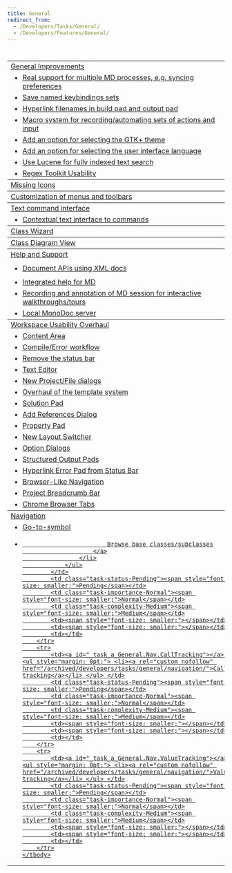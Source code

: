 ```yaml
---
title: General
redirect_from:
  - /Developers/Tasks/General/
  - /Developers/Features/General/
---
```


<table class="task-list" width="100%">
    <thead>
        <tr>
            <td style="padding-left: 0pt;" width="50%">  </td>
            <td valign="bottom"><span style="font-size: smaller;"><strong>Status</strong></span></td>
            <td valign="bottom"><span style="font-size: smaller;"><strong>Imp.</strong></span></td>
            <td valign="bottom"><strong><span style="font-size: smaller;">Compl.</span></strong></td>
            <td valign="bottom"><span style="font-size: smaller;"><strong>Ver.</strong></span></td>
            <td valign="bottom"><span style="font-size: smaller;"><strong>Owner</strong></span></td>
            <td valign="bottom">&nbsp;</td>
        </tr>
    </thead>
    <tbody>
        <tr>
            <td><a rel="custom nofollow" href="/archived/developers/tasks/general/general-improvements/">General Improvements</a></td>
            <td>&nbsp;</td>
            <td>&nbsp;</td>
            <td>&nbsp;</td>
            <td>&nbsp;</td>
            <td>&nbsp;</td>
            <td>&nbsp;</td>
        </tr>
        <tr>
            <td><a id="_task_a_General.RealMultiInstance"></a> <ul style="margin: 0pt;"> <li><a rel="custom nofollow" href="/archived/developers/tasks/general/general-improvements/">Real support for multiple MD processes, e.g. syncing preferences</a></li> </ul> </td>
            <td class="task-status-Pending"><span style="font-size: smaller;">Pending</span></td>
            <td class="task-importance-Low"><span style="font-size: smaller;">Low</span></td>
            <td class="task-complexity-Medium"><span style="font-size: smaller;">Medium</span></td>
            <td><span style="font-size: smaller;"></span></td>
            <td><span style="font-size: smaller;"></span></td>
            <td></td>
        </tr>
        <tr>
            <td><a id="_task_a_General.SaveNamedKeybindings"></a> <ul style="margin: 0pt;"> <li><a rel="custom nofollow" href="/archived/developers/tasks/general/general-improvements/">Save named keybindings sets</a></li> </ul> </td>
            <td class="task-status-Pending"><span style="font-size: smaller;">Pending</span></td>
            <td class="task-importance-Normal"><span style="font-size: smaller;">Normal</span></td>
            <td class="task-complexity-1d"><span style="font-size: smaller;">1d</span></td>
            <td><span style="font-size: smaller;"></span></td>
            <td><span style="font-size: smaller;"></span></td>
            <td></td>
        </tr>
        <tr>
            <td><a id="_task_a_General.HyperlinkFiles"></a> <ul style="margin: 0pt;"> <li><a rel="custom nofollow" href="/archived/developers/tasks/general/general-improvements/">Hyperlink filenames in build pad and output pad</a></li> </ul> </td>
            <td class="task-status-Assigned"><span style="font-size: smaller;">Assigned</span></td>
            <td class="task-importance-Normal"><span style="font-size: smaller;">Normal</span></td>
            <td class="task-complexity-1h"><span style="font-size: smaller;">1h</span></td>
            <td><span style="font-size: smaller;">2.6</span></td>
            <td><span style="font-size: smaller;">lluis</span></td>
            <td></td>
        </tr>
        <tr>
            <td><a id="_task_a_General.MacroRecording"></a> <ul style="margin: 0pt;"> <li><a rel="custom nofollow" href="/archived/developers/tasks/general/general-improvements/">Macro system for recording/automating sets of actions and input</a></li> </ul> </td>
            <td class="task-status-Pending"><span style="font-size: smaller;">Pending</span></td>
            <td class="task-importance-Normal"><span style="font-size: smaller;">Normal</span></td>
            <td class="task-complexity-Medium"><span style="font-size: smaller;">Medium</span></td>
            <td><span style="font-size: smaller;"></span></td>
            <td><span style="font-size: smaller;"></span></td>
            <td></td>
        </tr>
        <tr>
            <td><a id="_task_a_General.GtkThemeOption"></a> <ul style="margin: 0pt;"> <li><a rel="custom nofollow" href="/archived/developers/tasks/general/general-improvements/">Add an option for selecting the GTK+ theme</a></li> </ul> </td>
            <td class="task-status-Completed"><span style="font-size: smaller;">Completed</span></td>
            <td class="task-importance-Low"><span style="font-size: smaller;">Low</span></td>
            <td class="task-complexity-1h"><span style="font-size: smaller;">1h</span></td>
            <td><span style="font-size: smaller;">2.4</span></td>
            <td><span style="font-size: smaller;">lluis</span></td>
            <td></td>
        </tr>
        <tr>
            <td><a id="_task_a_General.LanguageOption"></a> <ul style="margin: 0pt;"> <li><a rel="custom nofollow" href="/archived/developers/tasks/general/general-improvements/">Add an option for selecting the user interface language</a></li> </ul> </td>
            <td class="task-status-Completed"><span style="font-size: smaller;">Completed</span></td>
            <td class="task-importance-Low"><span style="font-size: smaller;">Low</span></td>
            <td class="task-complexity-2h"><span style="font-size: smaller;">2h</span></td>
            <td><span style="font-size: smaller;">2.4</span></td>
            <td><span style="font-size: smaller;">lluis</span></td>
            <td></td>
        </tr>
        <tr>
            <td><a id="_task_a_General.LuceneSearch"></a> <ul style="margin: 0pt;"> <li><a rel="custom nofollow" href="/archived/developers/tasks/general/general-improvements/">Use Lucene for fully indexed text search</a></li> </ul> </td>
            <td class="task-status-Pending"><span style="font-size: smaller;">Pending</span></td>
            <td class="task-importance-Normal"><span style="font-size: smaller;">Normal</span></td>
            <td class="task-complexity-Medium"><span style="font-size: smaller;">Medium</span></td>
            <td><span style="font-size: smaller;"></span></td>
            <td><span style="font-size: smaller;"></span></td>
            <td></td>
        </tr>
        <tr>
            <td><a id="_task_a_General.RegexToolkitUsability"></a> <ul style="margin: 0pt;"> <li><a rel="custom nofollow" href="/archived/developers/tasks/general/general-improvements/">Regex Toolkit Usability</a></li> </ul> </td>
            <td class="task-status-Pending"><span style="font-size: smaller;">Pending</span></td>
            <td class="task-importance-Normal"><span style="font-size: smaller;">Normal</span></td>
            <td class="task-complexity-Medium"><span style="font-size: smaller;">Medium</span></td>
            <td><span style="font-size: smaller;"></span></td>
            <td><span style="font-size: smaller;"></span></td>
            <td></td>
        </tr>
    </tbody>
    <tbody>
        <tr>
            <td><a id="_task_a_General.MissingIcons"></a><a rel="custom nofollow" href="/archived/developers/tasks/general/missing-icons/">Missing Icons</a></td>
            <td class="task-status-Pending"><span style="font-size: smaller;">Pending</span></td>
            <td class="task-importance-Normal"><span style="font-size: smaller;">Normal</span></td>
            <td class="task-complexity-Low"><span style="font-size: smaller;">Low</span></td>
            <td><span style="font-size: smaller;"></span></td>
            <td><span style="font-size: smaller;"></span></td>
            <td></td>
        </tr>
    </tbody>
    <tbody>
        <tr>
            <td><a id="_task_a_General.MenuCustomization"></a><a rel="custom nofollow" href="/archived/developers/tasks/general/customization-of-menus-and-toolbars/">Customization of menus and toolbars</a></td>
            <td class="task-status-Pending"><span style="font-size: smaller;">Pending</span></td>
            <td class="task-importance-Low"><span style="font-size: smaller;">Low</span></td>
            <td class="task-complexity-"><span style="font-size: smaller;"></span></td>
            <td><span style="font-size: smaller;"></span></td>
            <td><span style="font-size: smaller;"></span></td>
            <td></td>
        </tr>
    </tbody>
    <tbody>
        <tr>
            <td><a rel="custom nofollow" href="/archived/developers/tasks/general/text-command-interface/">Text command interface</a></td>
            <td>&nbsp;</td>
            <td>&nbsp;</td>
            <td>&nbsp;</td>
            <td>&nbsp;</td>
            <td>&nbsp;</td>
            <td>&nbsp;</td>
        </tr>
        <tr>
            <td><a id="_task_a_General.TextCommandInterface"></a> <ul style="margin: 0pt;"> <li><a rel="custom nofollow" href="/archived/developers/tasks/general/text-command-interface/">Contextual text interface to  commands</a></li> </ul> </td>
            <td class="task-status-Pending"><span style="font-size: smaller;">Pending</span></td>
            <td class="task-importance-Normal"><span style="font-size: smaller;">Normal</span></td>
            <td class="task-complexity-Medium"><span style="font-size: smaller;">Medium</span></td>
            <td><span style="font-size: smaller;"></span></td>
            <td><span style="font-size: smaller;"></span></td>
            <td></td>
        </tr>
    </tbody>
    <tbody>
        <tr>
            <td><a id="_task_a_General.ClassWizard"></a><a rel="custom nofollow" href="/archived/developers/tasks/general/class-wizard/">Class Wizard</a></td>
            <td class="task-status-Pending"><span style="font-size: smaller;">Pending</span></td>
            <td class="task-importance-Normal"><span style="font-size: smaller;">Normal</span></td>
            <td class="task-complexity-Low"><span style="font-size: smaller;">Low</span></td>
            <td><span style="font-size: smaller;"></span></td>
            <td><span style="font-size: smaller;"></span></td>
            <td></td>
        </tr>
    </tbody>
    <tbody>
        <tr>
            <td><a id="_task_a_General.ClassDiagram"></a><a rel="custom nofollow" href="/archived/developers/tasks/general/class-diagram-view/">Class Diagram View</a></td>
            <td class="task-status-Pending"><span style="font-size: smaller;">Pending</span></td>
            <td class="task-importance-Normal"><span style="font-size: smaller;">Normal</span></td>
            <td class="task-complexity-High"><span style="font-size: smaller;">High</span></td>
            <td><span style="font-size: smaller;"></span></td>
            <td><span style="font-size: smaller;"></span></td>
            <td></td>
        </tr>
    </tbody>
    <tbody>
        <tr>
            <td><a rel="custom nofollow" href="/archived/developers/tasks/general/help-and-support/">Help and Support</a></td>
            <td>&nbsp;</td>
            <td>&nbsp;</td>
            <td>&nbsp;</td>
            <td>&nbsp;</td>
            <td>&nbsp;</td>
            <td>&nbsp;</td>
        </tr>
        <tr>
            <td><a id="_task_a_General.Help.ApiDocs"></a> <ul style="margin: 0pt;"> <li><a rel="custom nofollow" href="/archived/developers/tasks/general/help-and-support/">Document APIs using XML docs</a></li> </ul> </td>
            <td class="task-status-In Progress"><span style="font-size: smaller;">In Progress</span></td>
            <td class="task-importance-Normal"><span style="font-size: smaller;">Normal</span></td>
            <td class="task-complexity-Low"><span style="font-size: smaller;">Low</span></td>
            <td><span style="font-size: smaller;"></span></td>
            <td><span style="font-size: smaller;">everyone</span></td>
            <td></td>
        </tr>
        <tr>
            <td><a id="_task_a_General.Help.IntegratedHelp"></a> <ul style="margin: 0pt;"> <li><a rel="custom nofollow" href="/archived/developers/tasks/general/help-and-support/">Integrated help for MD</a></li> </ul> </td>
            <td class="task-status-Pending"><span style="font-size: smaller;">Pending</span></td>
            <td class="task-importance-Low"><span style="font-size: smaller;">Low</span></td>
            <td class="task-complexity-Medium"><span style="font-size: smaller;">Medium</span></td>
            <td><span style="font-size: smaller;"></span></td>
            <td><span style="font-size: smaller;"></span></td>
            <td></td>
        </tr>
        <tr>
            <td><a id="_task_a_General.Help.TourRecording"></a> <ul style="margin: 0pt;"> <li><a rel="custom nofollow" href="/archived/developers/tasks/general/help-and-support/">Recording and annotation of MD session for interactive walkthroughs/tours</a></li> </ul> </td>
            <td class="task-status-Pending"><span style="font-size: smaller;">Pending</span></td>
            <td class="task-importance-Low"><span style="font-size: smaller;">Low</span></td>
            <td class="task-complexity-Medium"><span style="font-size: smaller;">Medium</span></td>
            <td><span style="font-size: smaller;"></span></td>
            <td><span style="font-size: smaller;"></span></td>
            <td></td>
        </tr>
        <tr>
            <td><a id="_task_a_General.Help.LocalMonoDocServer"></a> <ul style="margin: 0pt;"> <li><a rel="custom nofollow" href="/archived/developers/tasks/general/help-and-support/">Local MonoDoc server</a></li> </ul> </td>
            <td class="task-status-Assigned"><span style="font-size: smaller;">Assigned</span></td>
            <td class="task-importance-Normal"><span style="font-size: smaller;">Normal</span></td>
            <td class="task-complexity-1w"><span style="font-size: smaller;">1w</span></td>
            <td><span style="font-size: smaller;">2.8</span></td>
            <td><span style="font-size: smaller;">mhutch</span></td>
            <td></td>
        </tr>
    </tbody>
    <tbody>
        <tr>
            <td><a rel="custom nofollow" href="/archived/developers/tasks/general/workspace-usability-overhaul/">Workspace Usability Overhaul</a></td>
            <td>&nbsp;</td>
            <td>&nbsp;</td>
            <td>&nbsp;</td>
            <td>&nbsp;</td>
            <td>&nbsp;</td>
            <td>&nbsp;</td>
        </tr>
        <tr>
            <td><a id="_task_a_General.Wb.ContentArea"></a> <ul style="margin: 0pt;"> <li><a rel="custom nofollow" href="/archived/developers/tasks/general/workspace-usability-overhaul/">Content Area</a></li> </ul> </td>
            <td class="task-status-Assigned"><span style="font-size: smaller;">Assigned</span></td>
            <td class="task-importance-Normal"><span style="font-size: smaller;">Normal</span></td>
            <td class="task-complexity-2w"><span style="font-size: smaller;">2w</span></td>
            <td><span style="font-size: smaller;">2.8</span></td>
            <td><span style="font-size: smaller;">lluis</span></td>
            <td></td>
        </tr>
        <tr>
            <td><a id="_task_a_General.Wb.Errors"></a> <ul style="margin: 0pt;"> <li><a rel="custom nofollow" href="/archived/developers/tasks/general/workspace-usability-overhaul/">Compile/Error workflow</a></li> </ul> </td>
            <td class="task-status-Completed"><span style="font-size: smaller;">Completed</span></td>
            <td class="task-importance-High"><span style="font-size: smaller;">High</span></td>
            <td class="task-complexity-1w"><span style="font-size: smaller;">1w</span></td>
            <td><span style="font-size: smaller;">2.4</span></td>
            <td><span style="font-size: smaller;">mkrueger</span></td>
            <td></td>
        </tr>
        <tr>
            <td><a id="_task_a_General.Wb.StatusBar"></a> <ul style="margin: 0pt;"> <li><a rel="custom nofollow" href="/archived/developers/tasks/general/workspace-usability-overhaul/">Remove the status bar</a></li> </ul> </td>
            <td class="task-status-Discarded"><span style="font-size: smaller;">Discarded</span></td>
            <td class="task-importance-Normal"><span style="font-size: smaller;">Normal</span></td>
            <td class="task-complexity-4d"><span style="font-size: smaller;">4d</span></td>
            <td><span style="font-size: smaller;"></span></td>
            <td><span style="font-size: smaller;">lluis</span></td>
            <td></td>
        </tr>
        <tr>
            <td><a id="_task_a_General.Wb.Editor"></a> <ul style="margin: 0pt;"> <li><a rel="custom nofollow" href="/archived/developers/tasks/general/workspace-usability-overhaul/">Text Editor</a></li> </ul> </td>
            <td class="task-status-Assigned"><span style="font-size: smaller;">Assigned</span></td>
            <td class="task-importance-Normal"><span style="font-size: smaller;">Normal</span></td>
            <td class="task-complexity-Medium"><span style="font-size: smaller;">Medium</span></td>
            <td><span style="font-size: smaller;"></span></td>
            <td><span style="font-size: smaller;"></span></td>
            <td></td>
        </tr>
        <tr>
            <td><a id="_task_a_General.Wb.NewProjectDialog"></a> <ul style="margin: 0pt;"> <li><a rel="custom nofollow" href="/archived/developers/tasks/general/workspace-usability-overhaul/">New Project/File dialogs</a></li> </ul> </td>
            <td class="task-status-Completed"><span style="font-size: smaller;">Completed</span></td>
            <td class="task-importance-High"><span style="font-size: smaller;">High</span></td>
            <td class="task-complexity-8d"><span style="font-size: smaller;">8d</span></td>
            <td><span style="font-size: smaller;">2.4</span></td>
            <td><span style="font-size: smaller;">mhutch</span></td>
            <td></td>
        </tr>
        <tr>
            <td><a id="_task_a_General.Wb.TemplateSystem"></a> <ul style="margin: 0pt;"> <li><a rel="custom nofollow" href="/archived/developers/tasks/general/workspace-usability-overhaul/">Overhaul of the template system</a></li> </ul> </td>
            <td class="task-status-Assigned"><span style="font-size: smaller;">Assigned</span></td>
            <td class="task-importance-High"><span style="font-size: smaller;">High</span></td>
            <td class="task-complexity-1w"><span style="font-size: smaller;">1w</span></td>
            <td><span style="font-size: smaller;">2.8</span></td>
            <td><span style="font-size: smaller;">mhutch</span></td>
            <td></td>
        </tr>
        <tr>
            <td><a id="_task_a_General.Wb.SolutionPad"></a> <ul style="margin: 0pt;"> <li><a rel="custom nofollow" href="/archived/developers/tasks/general/workspace-usability-overhaul/">Solution Pad</a></li> </ul> </td>
            <td class="task-status-Assigned"><span style="font-size: smaller;">Assigned</span></td>
            <td class="task-importance-Normal"><span style="font-size: smaller;">Normal</span></td>
            <td class="task-complexity-4d"><span style="font-size: smaller;">4d</span></td>
            <td><span style="font-size: smaller;">2.8</span></td>
            <td><span style="font-size: smaller;">lluis</span></td>
            <td></td>
        </tr>
        <tr>
            <td><a id="_task_a_General.Wb.AddReferences"></a> <ul style="margin: 0pt;"> <li><a rel="custom nofollow" href="/archived/developers/tasks/general/workspace-usability-overhaul/">Add References Dialog</a></li> </ul> </td>
            <td class="task-status-Assigned"><span style="font-size: smaller;">Assigned</span></td>
            <td class="task-importance-High"><span style="font-size: smaller;">High</span></td>
            <td class="task-complexity-1w"><span style="font-size: smaller;">1w</span></td>
            <td><span style="font-size: smaller;">2.8</span></td>
            <td><span style="font-size: smaller;">mhutch</span></td>
            <td></td>
        </tr>
        <tr>
            <td><a id="_task_a_General.Wb.PropertyPad"></a> <ul style="margin: 0pt;"> <li><a rel="custom nofollow" href="/archived/developers/tasks/general/workspace-usability-overhaul/">Property Pad</a></li> </ul> </td>
            <td class="task-status-Assigned"><span style="font-size: smaller;">Assigned</span></td>
            <td class="task-importance-Low"><span style="font-size: smaller;">Low</span></td>
            <td class="task-complexity-1w"><span style="font-size: smaller;">1w</span></td>
            <td><span style="font-size: smaller;">2.8</span></td>
            <td><span style="font-size: smaller;">lluis</span></td>
            <td></td>
        </tr>
        <tr>
            <td><a id="_task_a_General.Wb.NewLayoutSwitcher"></a> <ul style="margin: 0pt;"> <li><a rel="custom nofollow" href="/archived/developers/tasks/general/workspace-usability-overhaul/">New Layout Switcher</a></li> </ul> </td>
            <td class="task-status-Assigned"><span style="font-size: smaller;">Assigned</span></td>
            <td class="task-importance-Normal"><span style="font-size: smaller;">Normal</span></td>
            <td class="task-complexity-1w"><span style="font-size: smaller;">1w</span></td>
            <td><span style="font-size: smaller;"></span></td>
            <td><span style="font-size: smaller;">lluis</span></td>
            <td></td>
        </tr>
        <tr>
            <td><a id="_task_a_General.Wb.OptionDialogs"></a> <ul style="margin: 0pt;"> <li><a rel="custom nofollow" href="/archived/developers/tasks/general/workspace-usability-overhaul/">Option Dialogs</a></li> </ul> </td>
            <td class="task-status-Pending"><span style="font-size: smaller;">Pending</span></td>
            <td class="task-importance-Normal"><span style="font-size: smaller;">Normal</span></td>
            <td class="task-complexity-Medium"><span style="font-size: smaller;">Medium</span></td>
            <td><span style="font-size: smaller;"></span></td>
            <td><span style="font-size: smaller;"></span></td>
            <td></td>
        </tr>
        <tr>
            <td><a id="_task_a_General.Wb.OutputPads"></a> <ul style="margin: 0pt;"> <li><a rel="custom nofollow" href="/archived/developers/tasks/general/workspace-usability-overhaul/">Structured Output Pads</a></li> </ul> </td>
            <td class="task-status-Pending"><span style="font-size: smaller;">Pending</span></td>
            <td class="task-importance-Normal"><span style="font-size: smaller;">Normal</span></td>
            <td class="task-complexity-Medium"><span style="font-size: smaller;">Medium</span></td>
            <td><span style="font-size: smaller;"></span></td>
            <td><span style="font-size: smaller;"></span></td>
            <td></td>
        </tr>
        <tr>
            <td><a id="_task_a_General.Wb.HyperlinkErrorPadFromStatus"></a> <ul style="margin: 0pt;"> <li><a rel="custom nofollow" href="/archived/developers/tasks/general/workspace-usability-overhaul/">Hyperlink Error Pad from Status Bar</a></li> </ul> </td>
            <td class="task-status-Pending"><span style="font-size: smaller;">Pending</span></td>
            <td class="task-importance-Normal"><span style="font-size: smaller;">Normal</span></td>
            <td class="task-complexity-Medium"><span style="font-size: smaller;">Medium</span></td>
            <td><span style="font-size: smaller;"></span></td>
            <td><span style="font-size: smaller;"></span></td>
            <td></td>
        </tr>
        <tr>
            <td><a id="_task_a_General.Wb.BrowserLikeNavigation"></a> <ul style="margin: 0pt;"> <li><a rel="custom nofollow" href="/archived/developers/tasks/general/workspace-usability-overhaul/">Browser-Like Navigation</a></li> </ul> </td>
            <td class="task-status-Pending"><span style="font-size: smaller;">Pending</span></td>
            <td class="task-importance-Normal"><span style="font-size: smaller;">Normal</span></td>
            <td class="task-complexity-Medium"><span style="font-size: smaller;">Medium</span></td>
            <td><span style="font-size: smaller;">2.8</span></td>
            <td><span style="font-size: smaller;"></span></td>
            <td></td>
        </tr>
        <tr>
            <td><a id="_task_a_General.Wb.ProjectBreadcrumbBar"></a> <ul style="margin: 0pt;"> <li><a rel="custom nofollow" href="/archived/developers/tasks/general/workspace-usability-overhaul/">Project Breadcrumb Bar</a></li> </ul> </td>
            <td class="task-status-Pending"><span style="font-size: smaller;">Pending</span></td>
            <td class="task-importance-Normal"><span style="font-size: smaller;">Normal</span></td>
            <td class="task-complexity-Medium"><span style="font-size: smaller;">Medium</span></td>
            <td><span style="font-size: smaller;">2.8</span></td>
            <td><span style="font-size: smaller;"></span></td>
            <td></td>
        </tr>
        <tr>
            <td><a id="_task_a_General.Wb.ChromeBrowserTabs"></a> <ul style="margin: 0pt;"> <li><a rel="custom nofollow" href="/archived/developers/tasks/general/workspace-usability-overhaul/">Chrome Browser Tabs</a></li> </ul> </td>
            <td class="task-status-Pending"><span style="font-size: smaller;">Pending</span></td>
            <td class="task-importance-Normal"><span style="font-size: smaller;">Normal</span></td>
            <td class="task-complexity-Medium"><span style="font-size: smaller;">Medium</span></td>
            <td><span style="font-size: smaller;">2.8</span></td>
            <td><span style="font-size: smaller;"></span></td>
            <td></td>
        </tr>
    </tbody>
    <tbody>
        <tr>
            <td><a rel="custom nofollow" href="/archived/developers/tasks/general/navigation/">Navigation</a></td>
            <td>&nbsp;</td>
            <td>&nbsp;</td>
            <td>&nbsp;</td>
            <td>&nbsp;</td>
            <td>&nbsp;</td>
            <td>&nbsp;</td>
        </tr>
        <tr>
            <td><a id="_task_a_General.Nav.Gotosymbol"></a> <ul style="margin: 0pt;"> <li><a rel="custom nofollow" href="/archived/developers/tasks/general/navigation/">Go-to-symbol</a></li> </ul> </td>
            <td class="task-status-Completed"><span style="font-size: smaller;">Completed</span></td>
            <td class="task-importance-High"><span style="font-size: smaller;">High</span></td>
            <td class="task-complexity-2w"><span style="font-size: smaller;">2w</span></td>
            <td><span style="font-size: smaller;">2.4</span></td>
            <td><span style="font-size: smaller;"></span></td>
            <td></td>
        </tr>
        <tr>
            <td>
                <a id="_task_a_General.Nav.BrowseSubclasses"></a> <ul style="margin: 0pt;">
                    <li>
                        <a rel="custom nofollow" href="/archived/developers/tasks/general/navigation/">

                            Browse base classes/subclasses
                        </a>
                    </li>
                </ul>
            </td>
            <td class="task-status-Pending"><span style="font-size: smaller;">Pending</span></td>
            <td class="task-importance-Normal"><span style="font-size: smaller;">Normal</span></td>
            <td class="task-complexity-Medium"><span style="font-size: smaller;">Medium</span></td>
            <td><span style="font-size: smaller;"></span></td>
            <td><span style="font-size: smaller;"></span></td>
            <td></td>
        </tr>
        <tr>
            <td><a id="_task_a_General.Nav.CallTracking"></a> <ul style="margin: 0pt;"> <li><a rel="custom nofollow" href="/archived/developers/tasks/general/navigation/">Call tracking</a></li> </ul> </td>
            <td class="task-status-Pending"><span style="font-size: smaller;">Pending</span></td>
            <td class="task-importance-Normal"><span style="font-size: smaller;">Normal</span></td>
            <td class="task-complexity-Medium"><span style="font-size: smaller;">Medium</span></td>
            <td><span style="font-size: smaller;"></span></td>
            <td><span style="font-size: smaller;"></span></td>
            <td></td>
        </tr>
        <tr>
            <td><a id="_task_a_General.Nav.ValueTracking"></a> <ul style="margin: 0pt;"> <li><a rel="custom nofollow" href="/archived/developers/tasks/general/navigation/">Value tracking</a></li> </ul> </td>
            <td class="task-status-Pending"><span style="font-size: smaller;">Pending</span></td>
            <td class="task-importance-Normal"><span style="font-size: smaller;">Normal</span></td>
            <td class="task-complexity-Medium"><span style="font-size: smaller;">Medium</span></td>
            <td><span style="font-size: smaller;"></span></td>
            <td><span style="font-size: smaller;"></span></td>
            <td></td>
        </tr>
    </tbody>
</table>
